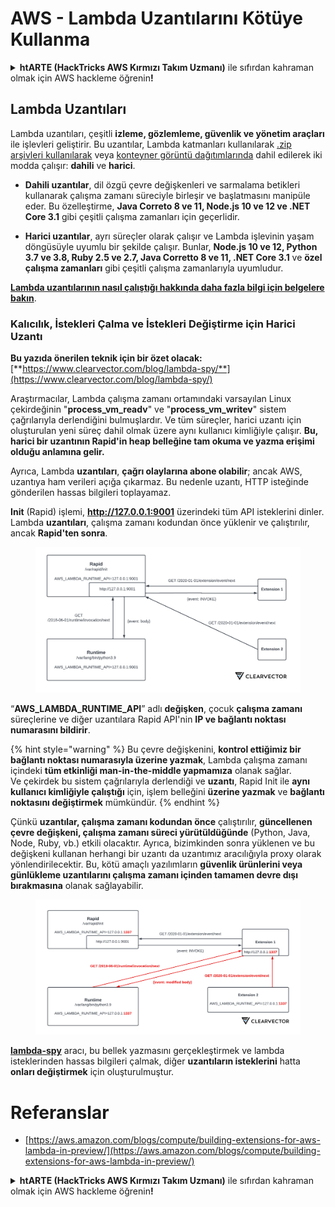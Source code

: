# AWS - Lambda Uzantılarını Kötüye Kullanma

<details>

<summary><strong>htARTE (HackTricks AWS Kırmızı Takım Uzmanı)</strong> ile sıfırdan kahraman olmak için AWS hackleme öğrenin<strong>!</strong></summary>

HackTricks'i desteklemenin diğer yolları:

* Şirketinizi HackTricks'te **reklamınızı görmek** veya **HackTricks'i PDF olarak indirmek** için [**ABONELİK PLANLARINI**](https://github.com/sponsors/carlospolop) kontrol edin!
* [**Resmi PEASS & HackTricks ürünlerini**](https://peass.creator-spring.com) edinin
* Özel [**NFT'lerden**](https://opensea.io/collection/the-peass-family) oluşan koleksiyonumuz [**The PEASS Family**](https://opensea.io/collection/the-peass-family)'i keşfedin
* 💬 [**Discord grubuna**](https://discord.gg/hRep4RUj7f) veya [**telegram grubuna**](https://t.me/peass) **katılın** veya **Twitter** 🐦 [**@hacktricks_live**](https://twitter.com/hacktricks_live)'ı takip edin.
* **Hacking hilelerinizi** [**HackTricks**](https://github.com/carlospolop/hacktricks) ve [**HackTricks Cloud**](https://github.com/carlospolop/hacktricks-cloud) github depolarına **PR göndererek** paylaşın.

</details>

## Lambda Uzantıları

Lambda uzantıları, çeşitli **izleme, gözlemleme, güvenlik ve yönetim araçları** ile işlevleri geliştirir. Bu uzantılar, Lambda katmanları kullanılarak [.zip arşivleri kullanılarak](https://docs.aws.amazon.com/lambda/latest/dg/configuration-layers.html) veya [konteyner görüntü dağıtımlarında](https://aws.amazon.com/blogs/compute/working-with-lambda-layers-and-extensions-in-container-images/) dahil edilerek iki modda çalışır: **dahili** ve **harici**.

* **Dahili uzantılar**, dil özgü çevre değişkenleri ve sarmalama betikleri kullanarak çalışma zamanı süreciyle birleşir ve başlatmasını manipüle eder. Bu özelleştirme, **Java Correto 8 ve 11, Node.js 10 ve 12 ve .NET Core 3.1** gibi çeşitli çalışma zamanları için geçerlidir.

* **Harici uzantılar**, ayrı süreçler olarak çalışır ve Lambda işlevinin yaşam döngüsüyle uyumlu bir şekilde çalışır. Bunlar, **Node.js 10 ve 12, Python 3.7 ve 3.8, Ruby 2.5 ve 2.7, Java Corretto 8 ve 11, .NET Core 3.1** ve **özel çalışma zamanları** gibi çeşitli çalışma zamanlarıyla uyumludur.

[**Lambda uzantılarının nasıl çalıştığı hakkında daha fazla bilgi için belgelere bakın**](https://docs.aws.amazon.com/lambda/latest/dg/runtimes-extensions-api.html).

### Kalıcılık, İstekleri Çalma ve İstekleri Değiştirme için Harici Uzantı

**Bu yazıda önerilen teknik için bir özet olacak:** [**https://www.clearvector.com/blog/lambda-spy/**](https://www.clearvector.com/blog/lambda-spy/)

Araştırmacılar, Lambda çalışma zamanı ortamındaki varsayılan Linux çekirdeğinin "**process\_vm\_readv**" ve "**process\_vm\_writev**" sistem çağrılarıyla derlendiğini bulmuşlardır. Ve tüm süreçler, harici uzantı için oluşturulan yeni süreç dahil olmak üzere aynı kullanıcı kimliğiyle çalışır. **Bu, harici bir uzantının Rapid'in heap belleğine tam okuma ve yazma erişimi olduğu anlamına gelir.**

Ayrıca, Lambda **uzantıları**, **çağrı olaylarına abone olabilir**; ancak AWS, uzantıya ham verileri açığa çıkarmaz. Bu nedenle uzantı, HTTP isteğinde gönderilen hassas bilgileri toplayamaz.

**Init** (Rapid) işlemi, **http://127.0.0.1:9001** üzerindeki tüm API isteklerini dinler. Lambda **uzantıları**, çalışma zamanı kodundan önce yüklenir ve çalıştırılır, ancak **Rapid'ten sonra**.

<figure><img src="../../../../.gitbook/assets/image (90).png" alt=""><figcaption></figcaption></figure>

“**AWS\_LAMBDA\_RUNTIME\_API**” adlı **değişken**, çocuk **çalışma zamanı** süreçlerine ve diğer uzantılara Rapid API'nin **IP ve bağlantı noktası numarasını bildirir**.

{% hint style="warning" %}
Bu çevre değişkenini, **kontrol ettiğimiz bir bağlantı noktası numarasıyla üzerine yazmak**, Lambda çalışma zamanı içindeki **tüm etkinliği man-in-the-middle yapmamıza** olanak sağlar.\
Ve çekirdek bu sistem çağrılarıyla derlendiği ve **uzantı**, Rapid Init ile **aynı kullanıcı kimliğiyle çalıştığı** için, işlem belleğini **üzerine yazmak** ve **bağlantı noktasını değiştirmek** mümkündür.
{% endhint %}

Çünkü **uzantılar, çalışma zamanı kodundan önce** çalıştırılır, **güncellenen çevre değişkeni, çalışma zamanı süreci yürütüldüğünde** (Python, Java, Node, Ruby, vb.) etkili olacaktır. Ayrıca, bizimkinden sonra yüklenen ve bu değişkeni kullanan herhangi bir uzantı da uzantımız aracılığıyla proxy olarak yönlendirilecektir. Bu, kötü amaçlı yazılımların **güvenlik ürünlerini veya günlükleme uzantılarını çalışma zamanı içinden tamamen devre dışı bırakmasına** olanak sağlayabilir.

<figure><img src="../../../../.gitbook/assets/image (3) (4).png" alt=""><figcaption></figcaption></figure>

[**lambda-spy**](https://github.com/clearvector/lambda-spy) aracı, bu bellek yazmasını gerçekleştirmek ve lambda isteklerinden hassas bilgileri çalmak, diğer **uzantıların isteklerini** hatta **onları değiştirmek** için oluşturulmuştur.

# Referanslar
* [https://aws.amazon.com/blogs/compute/building-extensions-for-aws-lambda-in-preview/](https://aws.amazon.com/blogs/compute/building-extensions-for-aws-lambda-in-preview/)

<details>

<summary><strong>htARTE (HackTricks AWS Kırmızı Takım Uzmanı)</strong> ile sıfırdan kahraman olmak için AWS hackleme öğrenin<strong>!</strong></summary>

HackTricks'i desteklemenin diğer yolları:

* Şirketinizi HackTricks'te **reklamınızı görmek** veya **HackTricks'i PDF olarak indirmek** için [**ABONELİK PLANLARINI**](https://github.com/sponsors/carlospolop) kontrol edin!
* [**Resmi PEASS & HackTricks ürünlerini**](https://peass.creator-spring.com) edinin
* Özel [**NFT'lerden**](https://opensea.io/collection/the-peass-family) oluşan koleksiyonumuz [**The PEASS Family**](https://opensea.io/collection/the-peass-family)'i keşfedin
* 💬 [**Discord grubuna**](https://discord.gg/hRep4RUj7f) veya [**telegram grubuna**](https://t.me/peass) **katılın** veya **Twitter** 🐦 [**@hacktricks_live**](https://twitter.com/hacktricks_live)'ı takip edin.
* **Hacking hilelerinizi** [**HackTricks**](https://github.com/carlospolop/hacktricks) ve [**HackTricks Cloud**](https://github.com/carlospolop/hacktricks-cloud) github depolarına **PR göndererek** paylaşın.

</details>
